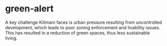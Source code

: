 # green-alert
A key challenge Kilimani faces is urban pressure resulting from uncontrolled development, which leads to poor zoning enforcement and livability issues. This has resulted in a reduction of green spaces, thus less sustainable living. 
